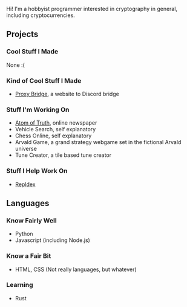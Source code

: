 Hi! I'm a hobbyist programmer interested in cryptography in general, including cryptocurrencies.

## Projects
### Cool Stuff I Made
None :( 
### Kind of Cool Stuff I Made
- [Proxy Bridge](https://github.com/jetstream0/Discord-Proxy), a website to Discord bridge
### Stuff I'm Working On
- [Atom of Truth](https://github.com/jetstream0/Atom-of-Truth), online newspaper
- Vehicle Search, self explanatory
- Chess Online, self explanatory
- Arvald Game, a grand strategy webgame set in the fictional Arvald universe
- Tune Creator, a tile based tune creator 
### Stuff I Help Work On
- [Repldex](https://github.com/mat-1/Repldex)
## Languages
### Know Fairly Well
- Python
- Javascript (including Node.js)
### Know a Fair Bit
- HTML, CSS (Not really languages, but whatever)
### Learning
- Rust
